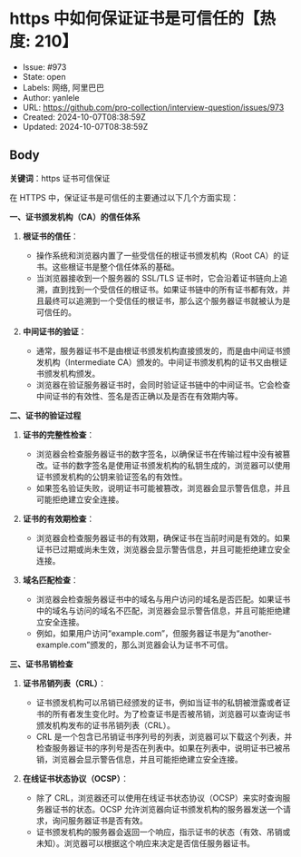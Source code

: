 # https 中如何保证证书是可信任的【热度: 210】

- Issue: #973
- State: open
- Labels: 网络, 阿里巴巴
- Author: yanlele
- URL: https://github.com/pro-collection/interview-question/issues/973
- Created: 2024-10-07T08:38:59Z
- Updated: 2024-10-07T08:38:59Z

## Body

**关键词**：https 证书可信保证

在 HTTPS 中，保证证书是可信任的主要通过以下几个方面实现：

**一、证书颁发机构（CA）的信任体系**

1. **根证书的信任**：

   - 操作系统和浏览器内置了一些受信任的根证书颁发机构（Root CA）的证书。这些根证书是整个信任体系的基础。
   - 当浏览器接收到一个服务器的 SSL/TLS 证书时，它会沿着证书链向上追溯，直到找到一个受信任的根证书。如果证书链中的所有证书都有效，并且最终可以追溯到一个受信任的根证书，那么这个服务器证书就被认为是可信任的。

2. **中间证书的验证**：
   - 通常，服务器证书不是由根证书颁发机构直接颁发的，而是由中间证书颁发机构（Intermediate CA）颁发的。中间证书颁发机构的证书又由根证书颁发机构颁发。
   - 浏览器在验证服务器证书时，会同时验证证书链中的中间证书。它会检查中间证书的有效性、签名是否正确以及是否在有效期内等。

**二、证书的验证过程**

1. **证书的完整性检查**：

   - 浏览器会检查服务器证书的数字签名，以确保证书在传输过程中没有被篡改。证书的数字签名是使用证书颁发机构的私钥生成的，浏览器可以使用证书颁发机构的公钥来验证签名的有效性。
   - 如果签名验证失败，说明证书可能被篡改，浏览器会显示警告信息，并且可能拒绝建立安全连接。

2. **证书的有效期检查**：

   - 浏览器会检查服务器证书的有效期，确保证书在当前时间是有效的。如果证书已过期或尚未生效，浏览器会显示警告信息，并且可能拒绝建立安全连接。

3. **域名匹配检查**：
   - 浏览器会检查服务器证书中的域名与用户访问的域名是否匹配。如果证书中的域名与访问的域名不匹配，浏览器会显示警告信息，并且可能拒绝建立安全连接。
   - 例如，如果用户访问“example.com”，但服务器证书是为“another-example.com”颁发的，那么浏览器会认为证书不可信。

**三、证书吊销检查**

1. **证书吊销列表（CRL）**：

   - 证书颁发机构可以吊销已经颁发的证书，例如当证书的私钥被泄露或者证书的所有者发生变化时。为了检查证书是否被吊销，浏览器可以查询证书颁发机构发布的证书吊销列表（CRL）。
   - CRL 是一个包含已吊销证书序列号的列表，浏览器可以下载这个列表，并检查服务器证书的序列号是否在列表中。如果在列表中，说明证书已被吊销，浏览器会显示警告信息，并且可能拒绝建立安全连接。

2. **在线证书状态协议（OCSP）**：
   - 除了 CRL，浏览器还可以使用在线证书状态协议（OCSP）来实时查询服务器证书的状态。OCSP 允许浏览器向证书颁发机构的服务器发送一个请求，询问服务器证书是否有效。
   - 证书颁发机构的服务器会返回一个响应，指示证书的状态（有效、吊销或未知）。浏览器可以根据这个响应来决定是否信任服务器证书。

